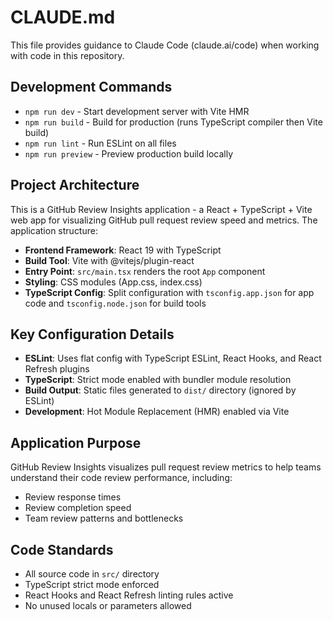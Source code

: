 # CLAUDE.md

This file provides guidance to Claude Code (claude.ai/code) when working with code in this repository.

## Development Commands

- `npm run dev` - Start development server with Vite HMR
- `npm run build` - Build for production (runs TypeScript compiler then Vite build)
- `npm run lint` - Run ESLint on all files
- `npm run preview` - Preview production build locally

## Project Architecture

This is a GitHub Review Insights application - a React + TypeScript + Vite web app for visualizing GitHub pull request review speed and metrics. The application structure:

- **Frontend Framework**: React 19 with TypeScript
- **Build Tool**: Vite with @vitejs/plugin-react
- **Entry Point**: `src/main.tsx` renders the root `App` component
- **Styling**: CSS modules (App.css, index.css)
- **TypeScript Config**: Split configuration with `tsconfig.app.json` for app code and `tsconfig.node.json` for build tools

## Key Configuration Details

- **ESLint**: Uses flat config with TypeScript ESLint, React Hooks, and React Refresh plugins
- **TypeScript**: Strict mode enabled with bundler module resolution
- **Build Output**: Static files generated to `dist/` directory (ignored by ESLint)
- **Development**: Hot Module Replacement (HMR) enabled via Vite

## Application Purpose

GitHub Review Insights visualizes pull request review metrics to help teams understand their code review performance, including:
- Review response times
- Review completion speed
- Team review patterns and bottlenecks

## Code Standards

- All source code in `src/` directory
- TypeScript strict mode enforced
- React Hooks and React Refresh linting rules active
- No unused locals or parameters allowed